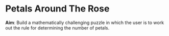 # Petals Around The Rose
**Aim**: Build a mathematically challenging puzzle in which the user is to work out the rule for determining the number of petals.

